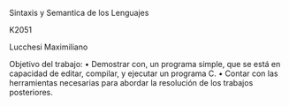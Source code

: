 Sintaxis y Semantica de los Lenguajes

K2051

Lucchesi Maximiliano

Objetivo del trabajo:
• Demostrar con, un programa simple, que se está en capacidad de editar,
compilar, y ejecutar un programa C.
• Contar con las herramientas necesarias para abordar la resolución de los
trabajos posteriores.

